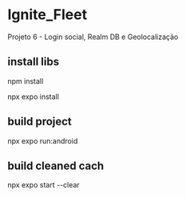 # Ignite_Fleet
Projeto 6 - Login social, Realm DB e Geolocalização


## install libs

npm install

npx expo install



## build project

npx expo run:android


## build cleaned cach

 npx expo start --clear